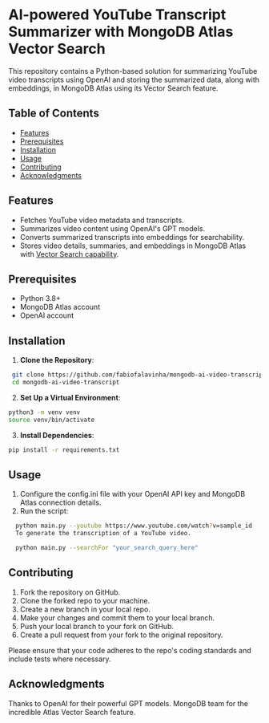# AI-powered YouTube Transcript Summarizer with MongoDB Atlas Vector Search

This repository contains a Python-based solution for summarizing YouTube video transcripts using OpenAI and storing the summarized data, along with embeddings, in MongoDB Atlas using its Vector Search feature.

## Table of Contents

- [Features](#features)
- [Prerequisites](#prerequisites)
- [Installation](#installation)
- [Usage](#usage)
- [Contributing](#contributing)
- [Acknowledgments](#acknowledgments)

## Features

- Fetches YouTube video metadata and transcripts.
- Summarizes video content using OpenAI's GPT models.
- Converts summarized transcripts into embeddings for searchability.
- Stores video details, summaries, and embeddings in MongoDB Atlas with [Vector Search capability](https://www.mongodb.com/products/platform/atlas-vector-search).

## Prerequisites

- Python 3.8+
- MongoDB Atlas account
- OpenAI account

## Installation

1. **Clone the Repository**:
  ```bash
   git clone https://github.com/fabiofalavinha/mongodb-ai-video-transcript.git
   cd mongodb-ai-video-transcript
  ```
2. **Set Up a Virtual Environment**:
  ```bash
  python3 -m venv venv
  source venv/bin/activate
  ```

3. **Install Dependencies**:
  ```bash
  pip install -r requirements.txt
  ```

## Usage

1. Configure the config.ini file with your OpenAI API key and MongoDB Atlas connection details.
2. Run the script:

```bash
  python main.py --youtube https://www.youtube.com/watch?v=sample_id
  To generate the transcription of a YouTube video.
```

```bash
  python main.py --searchFor "your_search_query_here"
```

## Contributing

1. Fork the repository on GitHub.
2. Clone the forked repo to your machine.
3. Create a new branch in your local repo.
4. Make your changes and commit them to your local branch.
5. Push your local branch to your fork on GitHub.
6. Create a pull request from your fork to the original repository.

Please ensure that your code adheres to the repo's coding standards and include tests where necessary.

## Acknowledgments

Thanks to OpenAI for their powerful GPT models.
MongoDB team for the incredible Atlas Vector Search feature.
